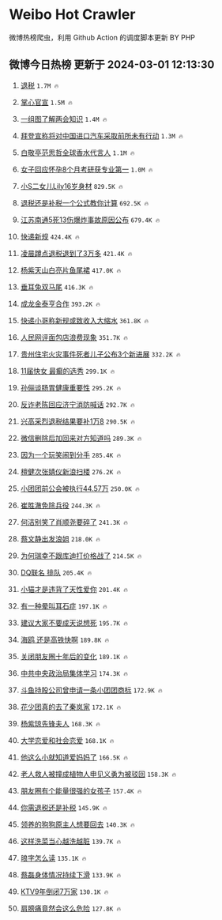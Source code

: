 # Weibo Hot Crawler 



微博热榜爬虫，利用 Github Action 的调度脚本更新 BY PHP 


## 微博今日热榜 更新于 2024-03-01 12:13:30 
1. [退税](https://s.weibo.com/weibo?q=%E9%80%80%E7%A8%8E&t=31&band_rank=1&Refer=top) `1.7M 🔥` 

1. [掌心官宣](https://s.weibo.com/weibo?q=%23%E6%8E%8C%E5%BF%83%E5%AE%98%E5%AE%A3%23&t=31&band_rank=2&Refer=top) `1.5M 🔥` 

1. [一组图了解两会知识](https://s.weibo.com/weibo?q=%23%E4%B8%80%E7%BB%84%E5%9B%BE%E4%BA%86%E8%A7%A3%E4%B8%A4%E4%BC%9A%E7%9F%A5%E8%AF%86%23&t=31&band_rank=3&Refer=top) `1.4M 🔥` 

1. [拜登宣称将对中国进口汽车采取前所未有行动](https://s.weibo.com/weibo?q=%23%E6%8B%9C%E7%99%BB%E5%AE%A3%E7%A7%B0%E5%B0%86%E5%AF%B9%E4%B8%AD%E5%9B%BD%E8%BF%9B%E5%8F%A3%E6%B1%BD%E8%BD%A6%E9%87%87%E5%8F%96%E5%89%8D%E6%89%80%E6%9C%AA%E6%9C%89%E8%A1%8C%E5%8A%A8%23&t=31&band_rank=4&Refer=top) `1.3M 🔥` 

1. [白敬亭范思哲全球香水代言人](https://s.weibo.com/weibo?q=%23%E7%99%BD%E6%95%AC%E4%BA%AD%E8%8C%83%E6%80%9D%E5%93%B2%E5%85%A8%E7%90%83%E9%A6%99%E6%B0%B4%E4%BB%A3%E8%A8%80%E4%BA%BA%23&t=31&band_rank=5&Refer=top) `1.1M 🔥` 

1. [女子回应怀孕8个月考研获专业第一](https://s.weibo.com/weibo?q=%23%E5%A5%B3%E5%AD%90%E5%9B%9E%E5%BA%94%E6%80%80%E5%AD%958%E4%B8%AA%E6%9C%88%E8%80%83%E7%A0%94%E8%8E%B7%E4%B8%93%E4%B8%9A%E7%AC%AC%E4%B8%80%23&t=31&band_rank=6&Refer=top) `1.0M 🔥` 

1. [小S二女儿Lily16岁身材](https://s.weibo.com/weibo?q=%23%E5%B0%8FS%E4%BA%8C%E5%A5%B3%E5%84%BFLily16%E5%B2%81%E8%BA%AB%E6%9D%90%23&t=31&band_rank=7&Refer=top) `829.5K 🔥` 

1. [退税还是补税一个公式教你计算](https://s.weibo.com/weibo?q=%23%E9%80%80%E7%A8%8E%E8%BF%98%E6%98%AF%E8%A1%A5%E7%A8%8E%E4%B8%80%E4%B8%AA%E5%85%AC%E5%BC%8F%E6%95%99%E4%BD%A0%E8%AE%A1%E7%AE%97%23&t=31&band_rank=8&Refer=top) `692.5K 🔥` 

1. [江苏南通5死13伤爆炸事故原因公布](https://s.weibo.com/weibo?q=%23%E6%B1%9F%E8%8B%8F%E5%8D%97%E9%80%9A5%E6%AD%BB13%E4%BC%A4%E7%88%86%E7%82%B8%E4%BA%8B%E6%95%85%E5%8E%9F%E5%9B%A0%E5%85%AC%E5%B8%83%23&t=31&band_rank=9&Refer=top) `679.4K 🔥` 

1. [快递新规](https://s.weibo.com/weibo?q=%E5%BF%AB%E9%80%92%E6%96%B0%E8%A7%84&t=31&band_rank=10&Refer=top) `424.4K 🔥` 

1. [凌晨蹲点退税退到了3万多](https://s.weibo.com/weibo?q=%23%E5%87%8C%E6%99%A8%E8%B9%B2%E7%82%B9%E9%80%80%E7%A8%8E%E9%80%80%E5%88%B0%E4%BA%863%E4%B8%87%E5%A4%9A%23&t=31&band_rank=11&Refer=top) `421.4K 🔥` 

1. [杨紫天山白亮片鱼尾裙](https://s.weibo.com/weibo?q=%23%E6%9D%A8%E7%B4%AB%E5%A4%A9%E5%B1%B1%E7%99%BD%E4%BA%AE%E7%89%87%E9%B1%BC%E5%B0%BE%E8%A3%99%23&t=31&band_rank=12&Refer=top) `417.0K 🔥` 

1. [垂耳兔双马尾](https://s.weibo.com/weibo?q=%E5%9E%82%E8%80%B3%E5%85%94%E5%8F%8C%E9%A9%AC%E5%B0%BE&t=31&band_rank=13&Refer=top) `416.3K 🔥` 

1. [成龙金泰亨合作](https://s.weibo.com/weibo?q=%23%E6%88%90%E9%BE%99%E9%87%91%E6%B3%B0%E4%BA%A8%E5%90%88%E4%BD%9C%23&t=31&band_rank=14&Refer=top) `393.2K 🔥` 

1. [快递小哥称新规或致收入大缩水](https://s.weibo.com/weibo?q=%23%E5%BF%AB%E9%80%92%E5%B0%8F%E5%93%A5%E7%A7%B0%E6%96%B0%E8%A7%84%E6%88%96%E8%87%B4%E6%94%B6%E5%85%A5%E5%A4%A7%E7%BC%A9%E6%B0%B4%23&t=31&band_rank=15&Refer=top) `361.8K 🔥` 

1. [人民网评面包店浪费现象](https://s.weibo.com/weibo?q=%23%E4%BA%BA%E6%B0%91%E7%BD%91%E8%AF%84%E9%9D%A2%E5%8C%85%E5%BA%97%E6%B5%AA%E8%B4%B9%E7%8E%B0%E8%B1%A1%23&t=31&band_rank=16&Refer=top) `351.7K 🔥` 

1. [贵州住宅火灾事件死者儿子公布3个新进展](https://s.weibo.com/weibo?q=%23%E8%B4%B5%E5%B7%9E%E4%BD%8F%E5%AE%85%E7%81%AB%E7%81%BE%E4%BA%8B%E4%BB%B6%E6%AD%BB%E8%80%85%E5%84%BF%E5%AD%90%E5%85%AC%E5%B8%833%E4%B8%AA%E6%96%B0%E8%BF%9B%E5%B1%95%23&t=31&band_rank=17&Refer=top) `332.2K 🔥` 

1. [11届快女 最癫的选秀](https://s.weibo.com/weibo?q=11%E5%B1%8A%E5%BF%AB%E5%A5%B3%20%E6%9C%80%E7%99%AB%E7%9A%84%E9%80%89%E7%A7%80&t=31&band_rank=18&Refer=top) `299.1K 🔥` 

1. [孙俪谈肠胃健康重要性](https://s.weibo.com/weibo?q=%23%E5%AD%99%E4%BF%AA%E8%B0%88%E8%82%A0%E8%83%83%E5%81%A5%E5%BA%B7%E9%87%8D%E8%A6%81%E6%80%A7%23&t=31&band_rank=19&Refer=top) `295.2K 🔥` 

1. [反诈老陈回应济宁消防喊话](https://s.weibo.com/weibo?q=%23%E5%8F%8D%E8%AF%88%E8%80%81%E9%99%88%E5%9B%9E%E5%BA%94%E6%B5%8E%E5%AE%81%E6%B6%88%E9%98%B2%E5%96%8A%E8%AF%9D%23&t=31&band_rank=20&Refer=top) `292.7K 🔥` 

1. [兴高采烈退税结果要补1万8](https://s.weibo.com/weibo?q=%23%E5%85%B4%E9%AB%98%E9%87%87%E7%83%88%E9%80%80%E7%A8%8E%E7%BB%93%E6%9E%9C%E8%A6%81%E8%A1%A51%E4%B8%878%23&t=31&band_rank=21&Refer=top) `290.5K 🔥` 

1. [微信删除后加回来对方知道吗](https://s.weibo.com/weibo?q=%23%E5%BE%AE%E4%BF%A1%E5%88%A0%E9%99%A4%E5%90%8E%E5%8A%A0%E5%9B%9E%E6%9D%A5%E5%AF%B9%E6%96%B9%E7%9F%A5%E9%81%93%E5%90%97%23&t=31&band_rank=22&Refer=top) `289.3K 🔥` 

1. [因为一个玩笑闹到分手](https://s.weibo.com/weibo?q=%E5%9B%A0%E4%B8%BA%E4%B8%80%E4%B8%AA%E7%8E%A9%E7%AC%91%E9%97%B9%E5%88%B0%E5%88%86%E6%89%8B&t=31&band_rank=23&Refer=top) `285.4K 🔥` 

1. [檀健次张婧仪新浪扫楼](https://s.weibo.com/weibo?q=%E6%AA%80%E5%81%A5%E6%AC%A1%E5%BC%A0%E5%A9%A7%E4%BB%AA%E6%96%B0%E6%B5%AA%E6%89%AB%E6%A5%BC&t=31&band_rank=24&Refer=top) `276.2K 🔥` 

1. [小团团前公会被执行44.57万](https://s.weibo.com/weibo?q=%23%E5%B0%8F%E5%9B%A2%E5%9B%A2%E5%89%8D%E5%85%AC%E4%BC%9A%E8%A2%AB%E6%89%A7%E8%A1%8C44.57%E4%B8%87%23&t=31&band_rank=25&Refer=top) `250.0K 🔥` 

1. [崔胜澈免除兵役](https://s.weibo.com/weibo?q=%23%E5%B4%94%E8%83%9C%E6%BE%88%E5%85%8D%E9%99%A4%E5%85%B5%E5%BD%B9%23&t=31&band_rank=26&Refer=top) `244.3K 🔥` 

1. [何洁别笑了肖顺尧要碎了](https://s.weibo.com/weibo?q=%E4%BD%95%E6%B4%81%E5%88%AB%E7%AC%91%E4%BA%86%E8%82%96%E9%A1%BA%E5%B0%A7%E8%A6%81%E7%A2%8E%E4%BA%86&t=31&band_rank=27&Refer=top) `241.3K 🔥` 

1. [蔡文静出发浪姐](https://s.weibo.com/weibo?q=%23%E8%94%A1%E6%96%87%E9%9D%99%E5%87%BA%E5%8F%91%E6%B5%AA%E5%A7%90%23&t=31&band_rank=28&Refer=top) `218.0K 🔥` 

1. [为何瑞幸不跟库迪打价格战了](https://s.weibo.com/weibo?q=%23%E4%B8%BA%E4%BD%95%E7%91%9E%E5%B9%B8%E4%B8%8D%E8%B7%9F%E5%BA%93%E8%BF%AA%E6%89%93%E4%BB%B7%E6%A0%BC%E6%88%98%E4%BA%86%23&t=31&band_rank=29&Refer=top) `214.5K 🔥` 

1. [DQ联名 排队](https://s.weibo.com/weibo?q=DQ%E8%81%94%E5%90%8D%20%E6%8E%92%E9%98%9F&t=31&band_rank=30&Refer=top) `205.4K 🔥` 

1. [小猫才是违背了天性爱你](https://s.weibo.com/weibo?q=%E5%B0%8F%E7%8C%AB%E6%89%8D%E6%98%AF%E8%BF%9D%E8%83%8C%E4%BA%86%E5%A4%A9%E6%80%A7%E7%88%B1%E4%BD%A0&t=31&band_rank=31&Refer=top) `201.4K 🔥` 

1. [有一种晕叫耳石症](https://s.weibo.com/weibo?q=%23%E6%9C%89%E4%B8%80%E7%A7%8D%E6%99%95%E5%8F%AB%E8%80%B3%E7%9F%B3%E7%97%87%23&t=31&band_rank=32&Refer=top) `197.1K 🔥` 

1. [建议大家不要成天说想死](https://s.weibo.com/weibo?q=%E5%BB%BA%E8%AE%AE%E5%A4%A7%E5%AE%B6%E4%B8%8D%E8%A6%81%E6%88%90%E5%A4%A9%E8%AF%B4%E6%83%B3%E6%AD%BB&t=31&band_rank=33&Refer=top) `195.7K 🔥` 

1. [海鸥 还是高铁快啊](https://s.weibo.com/weibo?q=%E6%B5%B7%E9%B8%A5%20%E8%BF%98%E6%98%AF%E9%AB%98%E9%93%81%E5%BF%AB%E5%95%8A&t=31&band_rank=34&Refer=top) `189.8K 🔥` 

1. [关闭朋友圈十年后的变化](https://s.weibo.com/weibo?q=%23%E5%85%B3%E9%97%AD%E6%9C%8B%E5%8F%8B%E5%9C%88%E5%8D%81%E5%B9%B4%E5%90%8E%E7%9A%84%E5%8F%98%E5%8C%96%23&t=31&band_rank=35&Refer=top) `189.1K 🔥` 

1. [中共中央政治局集体学习](https://s.weibo.com/weibo?q=%23%E4%B8%AD%E5%85%B1%E4%B8%AD%E5%A4%AE%E6%94%BF%E6%B2%BB%E5%B1%80%E9%9B%86%E4%BD%93%E5%AD%A6%E4%B9%A0%23&t=31&band_rank=36&Refer=top) `174.3K 🔥` 

1. [斗鱼持股公司曾申请一条小团团商标](https://s.weibo.com/weibo?q=%23%E6%96%97%E9%B1%BC%E6%8C%81%E8%82%A1%E5%85%AC%E5%8F%B8%E6%9B%BE%E7%94%B3%E8%AF%B7%E4%B8%80%E6%9D%A1%E5%B0%8F%E5%9B%A2%E5%9B%A2%E5%95%86%E6%A0%87%23&t=31&band_rank=37&Refer=top) `172.9K 🔥` 

1. [花少团真的去了秦岚家](https://s.weibo.com/weibo?q=%23%E8%8A%B1%E5%B0%91%E5%9B%A2%E7%9C%9F%E7%9A%84%E5%8E%BB%E4%BA%86%E7%A7%A6%E5%B2%9A%E5%AE%B6%23&t=31&band_rank=38&Refer=top) `172.1K 🔥` 

1. [杨紫琼先锋夫人](https://s.weibo.com/weibo?q=%23%E6%9D%A8%E7%B4%AB%E7%90%BC%E5%85%88%E9%94%8B%E5%A4%AB%E4%BA%BA%23&t=31&band_rank=39&Refer=top) `168.3K 🔥` 

1. [大学恋爱和社会恋爱](https://s.weibo.com/weibo?q=%E5%A4%A7%E5%AD%A6%E6%81%8B%E7%88%B1%E5%92%8C%E7%A4%BE%E4%BC%9A%E6%81%8B%E7%88%B1&t=31&band_rank=40&Refer=top) `168.1K 🔥` 

1. [他这么小就知道爱妈妈了](https://s.weibo.com/weibo?q=%E4%BB%96%E8%BF%99%E4%B9%88%E5%B0%8F%E5%B0%B1%E7%9F%A5%E9%81%93%E7%88%B1%E5%A6%88%E5%A6%88%E4%BA%86&t=31&band_rank=41&Refer=top) `166.5K 🔥` 

1. [老人救人被撞成植物人申见义勇为被驳回](https://s.weibo.com/weibo?q=%23%E8%80%81%E4%BA%BA%E6%95%91%E4%BA%BA%E8%A2%AB%E6%92%9E%E6%88%90%E6%A4%8D%E7%89%A9%E4%BA%BA%E7%94%B3%E8%A7%81%E4%B9%89%E5%8B%87%E4%B8%BA%E8%A2%AB%E9%A9%B3%E5%9B%9E%23&t=31&band_rank=42&Refer=top) `158.3K 🔥` 

1. [朋友圈有个能量很强的女孩子](https://s.weibo.com/weibo?q=%23%E6%9C%8B%E5%8F%8B%E5%9C%88%E6%9C%89%E4%B8%AA%E8%83%BD%E9%87%8F%E5%BE%88%E5%BC%BA%E7%9A%84%E5%A5%B3%E5%AD%A9%E5%AD%90%23&t=31&band_rank=43&Refer=top) `157.4K 🔥` 

1. [你需退税还是补税](https://s.weibo.com/weibo?q=%23%E4%BD%A0%E9%9C%80%E9%80%80%E7%A8%8E%E8%BF%98%E6%98%AF%E8%A1%A5%E7%A8%8E%23&t=31&band_rank=44&Refer=top) `145.9K 🔥` 

1. [领养的狗狗原主人想要回去](https://s.weibo.com/weibo?q=%23%E9%A2%86%E5%85%BB%E7%9A%84%E7%8B%97%E7%8B%97%E5%8E%9F%E4%B8%BB%E4%BA%BA%E6%83%B3%E8%A6%81%E5%9B%9E%E5%8E%BB%23&t=31&band_rank=45&Refer=top) `140.3K 🔥` 

1. [这样洗菜当心越洗越脏](https://s.weibo.com/weibo?q=%23%E8%BF%99%E6%A0%B7%E6%B4%97%E8%8F%9C%E5%BD%93%E5%BF%83%E8%B6%8A%E6%B4%97%E8%B6%8A%E8%84%8F%23&t=31&band_rank=46&Refer=top) `139.7K 🔥` 

1. [㫰字怎么读](https://s.weibo.com/weibo?q=%E3%AB%B0%E5%AD%97%E6%80%8E%E4%B9%88%E8%AF%BB&t=31&band_rank=47&Refer=top) `135.1K 🔥` 

1. [蔡磊身体情况持续下滑](https://s.weibo.com/weibo?q=%23%E8%94%A1%E7%A3%8A%E8%BA%AB%E4%BD%93%E6%83%85%E5%86%B5%E6%8C%81%E7%BB%AD%E4%B8%8B%E6%BB%91%23&t=31&band_rank=48&Refer=top) `133.9K 🔥` 

1. [KTV9年倒闭7万家](https://s.weibo.com/weibo?q=%23KTV9%E5%B9%B4%E5%80%92%E9%97%AD7%E4%B8%87%E5%AE%B6%23&t=31&band_rank=49&Refer=top) `130.1K 🔥` 

1. [肩膀痛竟然会这么危险](https://s.weibo.com/weibo?q=%E8%82%A9%E8%86%80%E7%97%9B%E7%AB%9F%E7%84%B6%E4%BC%9A%E8%BF%99%E4%B9%88%E5%8D%B1%E9%99%A9&t=31&band_rank=50&Refer=top) `127.8K 🔥` 

